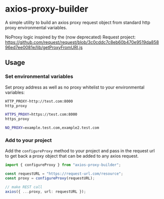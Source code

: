 # axios-proxy-builder

A simple utility to build an axios proxy request object from standard http proxy environmental variables.

NoProxy logic inspired by the (now deprecated) Request project:
https://github.com/request/request/blob/3c0cddc7c8eb60b470e9519da85896ed7ee0081e/lib/getProxyFromURI.js

## Usage

### Set environmental variables

Set proxy address as well as no proxy whitelist to your environmental variables:

```sh
HTTP_PROXY-http://test.com:8000
http_proxy

HTTPS_PROXY=https://test.com:8000
https_proxy

NO_PROXY=example.test.com,example2.test.com
```

### Add to your project

Add the `configureProxy` method to your project and pass in the request url to get back a proxy object that can be added to any axios request.

```typescript
import { configureProxy } from "axios-proxy-builder";

const requestURL = "https://request-url.com/resource";
const proxy = configureProxy(requestURL);

// make REST call
axios({ ...proxy, url: requestURL });
```
